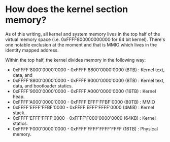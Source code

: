# How does the kernel section memory?

As of this writing, all kernel and system memory lives in the top half of the
virtual memory space (i.e. 0xFFFF800000000000 for 64 bit kernel). There's one
notable exclusion at the moment and that is MMIO which lives in the identity
mapped address.

Within the top half, the kernel divides memory in the following way:

* 0xFFFF'8000'0000'0000 - 0xFFFF'8800'0000'0000 (8TB) : Kernel text, data, and
* 0xFFFF'8800'0000'0000 - 0xFFFF'9000'0000'0000 (8TB) : Kernel text, data, and
bootloader statics.
* 0xFFFF'9000'0000'0000 - 0xFFFF'A000'0000'0000 (16TB) : Kernel heap.
* 0xFFFF'A000'0000'0000 - 0xFFFF'EFFF'FFBF'0000 (80TB) : MMIO
* 0xFFFF'EFFF'FFBF'0000 - 0xFFFF'EFFF'FFFF'0000 (4MiB) : Kernel stack.
* 0xFFFF'EFFF'FFFF'0000 - 0xFFFF'F000'0000'0000 (64KB) : Kernel statics.
* 0xFFFF'F000'0000'0000 - 0xFFFF'FFFF'FFFF'FFFF (16TB) : Physical memory. 
